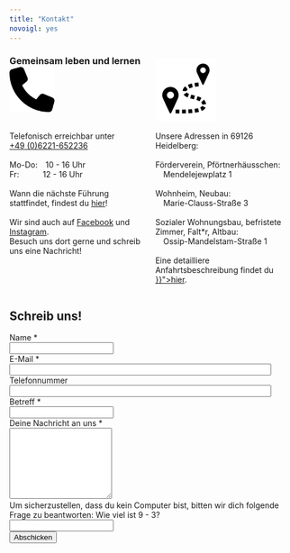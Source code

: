 ```yaml
---
title: "Kontakt"
novoigl: yes
---
```



<div style="text-align:left; height: 1px">
    <h3>Gemeinsam leben und lernen</h3>
</div>
<div class="columns">
	<div id="kontakt" class="column" style="text-align:left"> 
    <div style="text-align:left; height: 120px; display: flex; align-items: center;">
    <img src="phone.svg" alt="Phone icon"  height="80" width="80"/>
    </div>
    <p style="text-align:left">
    Telefonisch erreichbar unter<br>
    <a href="tel:+4906221652236">+49 (0)6221-652236</a>
    <br><br>
    Mo-Do: 10 - 16 Uhr<br>
    Fr:   12 - 16 Uhr
    <br><br>
    Wann die nächste Führung stattfindet, findest du <a href="https://collegiumacademicum.de/">hier</a>!
    <br><br>
    Wir sind auch auf <a href="https://facebook.com/CollegiumAcademicum">Facebook</a> und <a href="https://instagram.com/collegiumacademicum/">Instagram</a>.<br>
    Besuch uns dort gerne und schreib uns eine Nachricht!
    </p>
    </div>
	<div  id="anfahrt" class="column" style="text-align:left;">
    <div style="text-align:left; height: 120px; display: flex; align-items: center;">
    <img src="directions.svg" alt="Directions icon" height="109" width="109"/>
    </div>
    <p style="text-align:left">
    Unsere Adressen in 69126 Heidelberg: 
    <br><br>
    Förderverein, Pförtnerhäusschen:<br>
    &emsp;Mendelejewplatz 1
    <br><br>
    Wohnheim, Neubau:<br>
    &emsp;Marie-Clauss-Straße 3
    <br><br>
    Sozialer Wohnungsbau, befristete Zimmer, Falt*r, Altbau:<br>
    &emsp;Ossip-Mandelstam-Straße 1
    <br><br>
    Eine detailliere Anfahrtsbeschreibung findet du <a href="{{< relref path="/pages/kontakt/anfahrt">}}">hier</a>.
    </p>
	</div>
</div>

<!-- Kontaktformular -->
<h2>
    Schreib uns!
</h2>
<form action="/kontakt/send.php" method="post" accept-charset="utf-8">
<div class="field">
    <label class="label" for="full_name">Name *</label>
	<div class="control has-icons-left">
        <input type="text" name="full_name" value="" class="input required" maxlength="100" required/>
        <span class="icon is-small is-left">
            <i class="icon-user"></i>
        </span>
    </div>
</div>

<div class="field">
    <label class="label" for="email">E-Mail *</label>
    <div class="control has-icons-left">
        <input type="email" name="email" value="" class="input required email"
            id="email" size="55" required/>
        <span class="icon is-small is-left">
            <i class="icon-mail-alt"></i>
        </span>
    </div>
</div>

<div class="field">
    <label class="label" for="phone">Telefonnummer</label>
    <div class="control has-icons-left">
        <input type="phone" name="phone" value="" class="input"
            id="phone" size="55"/>
        <span class="icon is-small is-left">
            <i class="icon-phone"></i>
        </span>
    </div>
</div>

<div class="field">
    <label class="label" for="subject">Betreff *</label>
    <div class="control">
        <input class="input required" type="text" placeholder="" maxlength="60" name="subject">
    </div>
</div>

<div class="field">
    <label class="label" for="freetext">Deine Nachricht an uns *</label>
    <div class="control">
        <textarea class="textarea" minlength="100" maxlength="3000" rows="8" name="freetext" required></textarea>
    </div>
</div>
<div class="field">
    <label class="label" for="spam_protection">Um sicherzustellen, dass du kein
    Computer bist, bitten wir dich folgende Frage zu beantworten: Wie viel ist
    9 - 3? </label>
    <div class="spam_protection">
        <input class="input" type="text" placeholder="" maxlength="10" name="spam_protection">
    </div>
</div>
<div class="field">
    <div class="control">
        <label class="sr-only" for="submit"></label>
          <input type="hidden" name="language" value="de">
        <input type="submit" name="submit" value="Abschicken" class="button is-link" id="submit">
    </div>
</div>
</form>